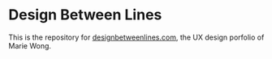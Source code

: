# Design Between Lines
This is the repository for <a href="designbetweenlines.com">designbetweenlines.com</a>, the UX design porfolio of Marie Wong.
